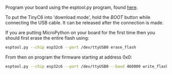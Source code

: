 Program your board using the esptool.py program, found
[here](https://github.com/espressif/esptool).

To put the TinyC6 into 'download mode', hold the _BOOT_ button while connecting
the USB cable. It can be released after the connection is made.

If you are putting MicroPython on your board for the first time then you should
first erase the entire flash using:

```bash
esptool.py --chip esp32c6 --port /dev/ttyUSB0 erase_flash
```

From then on program the firmware starting at address 0x0:

```bash
esptool.py --chip esp32c6 --port /dev/ttyUSB0 --baud 460800 write_flash -z 0x0 esp32c6-20220117-v1.18.bin
```
